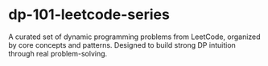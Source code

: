 # dp-101-leetcode-series
A curated set of dynamic programming problems from LeetCode, organized by core concepts and patterns. Designed to build strong DP intuition through real problem-solving.
